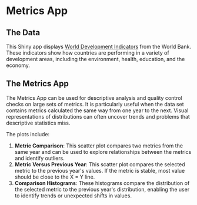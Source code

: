 # Metrics App

## The Data
This Shiny app displays [World Development Indicators](https://datacatalog.worldbank.org/dataset/world-development-indicators) from the World Bank. These indicators show how countries are performing in a variety of development areas, including the environment, health, education, and the economy.

## The Metrics App
The Metrics App can be used for descriptive analysis and quality control checks on large sets of metrics. It is particularly useful when the data set contains metrics calculated the same way from one year to the next. Visual representations of distributions can often uncover trends and problems that descriptive statistics miss. 

The plots include:

1. **Metric Comparison**: This scatter plot compares two metrics from the same year and can be used to explore relationships between the metrics and identify outliers. 
2. **Metric Versus Previous Year**: This scatter plot compares the selected metric to the previous year's values. If the metric is stable, most value should be close to the X = Y line. 
3. **Comparison Histograms**: These histograms compare the distribution of the selected metric to the previous year's distribution, enabling the user to identify trends or unexpected shifts in values. 